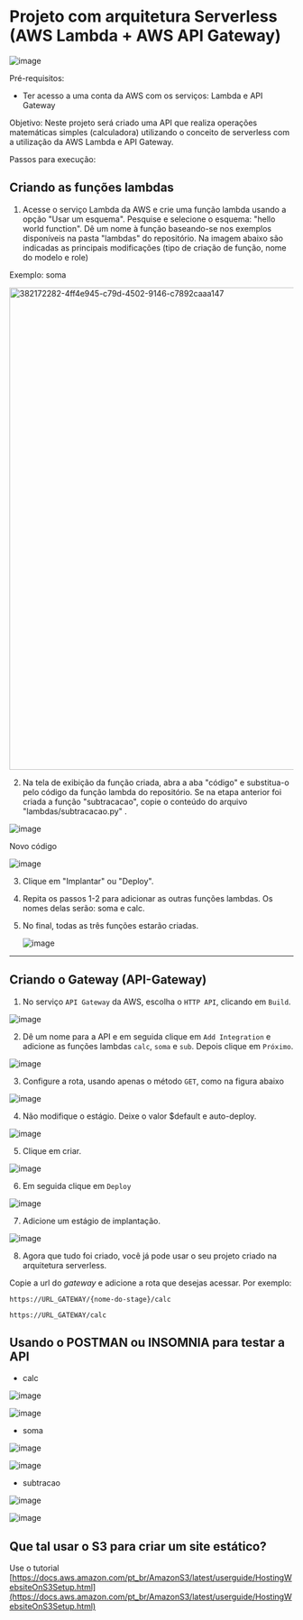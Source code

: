 # Projeto com arquitetura Serverless (AWS Lambda + AWS API Gateway)

![image](https://user-images.githubusercontent.com/276077/118579345-48beab80-b764-11eb-83db-3f7a33eb4265.png)

Pré-requisitos:
- Ter acesso a uma conta da AWS com os serviços: Lambda e API Gateway

Objetivo: 
Neste projeto será criado uma API que realiza operações matemáticas simples (calculadora) utilizando o conceito de serverless com a utilização da AWS Lambda e API Gateway.

Passos para execução:

## Criando as funções lambdas

1. Acesse o serviço Lambda da AWS e crie uma função lambda usando a opção "Usar um esquema". Pesquise e selecione o esquema: "hello world function". Dê um nome à função baseando-se nos exemplos disponíveis na pasta "lambdas" do repositório. Na imagem abaixo são indicadas as principais modificações (tipo de criação de função, nome do modelo e role)

Exemplo: soma 

<img width="804" height="856" alt="382172282-4ff4e945-c79d-4502-9146-c7892caaa147" src="https://github.com/user-attachments/assets/16f6eaae-0cf9-48cd-ac3e-9ed8cb1f3720" />

2. Na tela de exibição da função criada, abra a aba "código" e substitua-o pelo código da função lambda do repositório. Se na etapa anterior foi criada a função "subtracacao", copie o conteúdo do arquivo "lambdas/subtracacao.py" .

![image](https://github.com/user-attachments/assets/2b24fd8f-3222-46d4-9057-6ca826e84578)

Novo código

![image](https://github.com/user-attachments/assets/088aa1c7-f6e0-4509-a73b-27d71bd13f4f)

3. Clique em "Implantar" ou "Deploy".
   
4. Repita os passos 1-2 para adicionar as outras funções lambdas. Os nomes delas serão: soma e calc.

5. No final, todas as três funções estarão criadas.

   ![image](https://github.com/user-attachments/assets/04380005-94d8-43fc-95b6-d71c51790cca)




-----------------------------------------------------



## Criando o Gateway (API-Gateway)

1. No serviço `API Gateway` da AWS, escolha o `HTTP API`, clicando em `Build`.
   
![image](https://github.com/user-attachments/assets/f7f63e56-6c75-4606-b04d-d561401c2aaf)

2. Dê um nome para a API e em seguida clique em `Add Integration` e adicione as funções lambdas `calc`, `soma` e `sub`. 
Depois clique em `Próximo`.

![image](https://github.com/user-attachments/assets/27d29bee-f2e3-48f1-898f-67d82b7b7c18)

3. Configure a rota, usando apenas o método `GET`, como na figura abaixo

![image](https://github.com/user-attachments/assets/e5f8149a-d02a-43ef-ac29-a83cd653b085)

4. Não modifique o estágio. Deixe o valor $default e auto-deploy.
   
![image](https://github.com/user-attachments/assets/e3c12454-6307-42f2-80e7-99edf0475fab)

5. Clique em criar.

![image](https://github.com/user-attachments/assets/452b7791-a5ef-4769-9e24-bca79cad63d0)

6. Em seguida clique em `Deploy`

![image](https://github.com/user-attachments/assets/5ca59bc9-63cb-4a88-8d49-60daed2d81e3)

7. Adicione um estágio de implantação.
   
![image](https://github.com/user-attachments/assets/fcc555cd-02e7-4ab1-9cee-5ff8ada7eb68)

8. Agora que tudo foi criado, você já pode usar o seu projeto criado na arquitetura serverless. 

Copie a url do *gateway* e adicione a rota que desejas acessar. Por exemplo: 

`https://URL_GATEWAY/{nome-do-stage}/calc`

`https://URL_GATEWAY/calc`

## Usando o POSTMAN ou INSOMNIA para testar a API 

- calc

![image](https://user-images.githubusercontent.com/276077/115634822-c071f580-a2e0-11eb-94a6-c7a8bc7bf58b.png)

![image](https://github.com/user-attachments/assets/ac762b7e-0f17-4449-b316-f02899df72c3)


- soma

![image](https://user-images.githubusercontent.com/276077/115634892-e4353b80-a2e0-11eb-84bc-0683f80b8eea.png)

![image](https://github.com/user-attachments/assets/01e5fa8d-3beb-4d16-8f10-c4efd4c1e285)


- subtracao

![image](https://user-images.githubusercontent.com/276077/115634940-0038dd00-a2e1-11eb-92b5-dc04ce523baf.png)

![image](https://github.com/user-attachments/assets/d0581be3-cdef-4c71-b592-968d2de7cb79)


## Que tal usar o S3 para criar um site estático? 

Use o tutorial [https://docs.aws.amazon.com/pt_br/AmazonS3/latest/userguide/HostingWebsiteOnS3Setup.html](https://docs.aws.amazon.com/pt_br/AmazonS3/latest/userguide/HostingWebsiteOnS3Setup.html)
